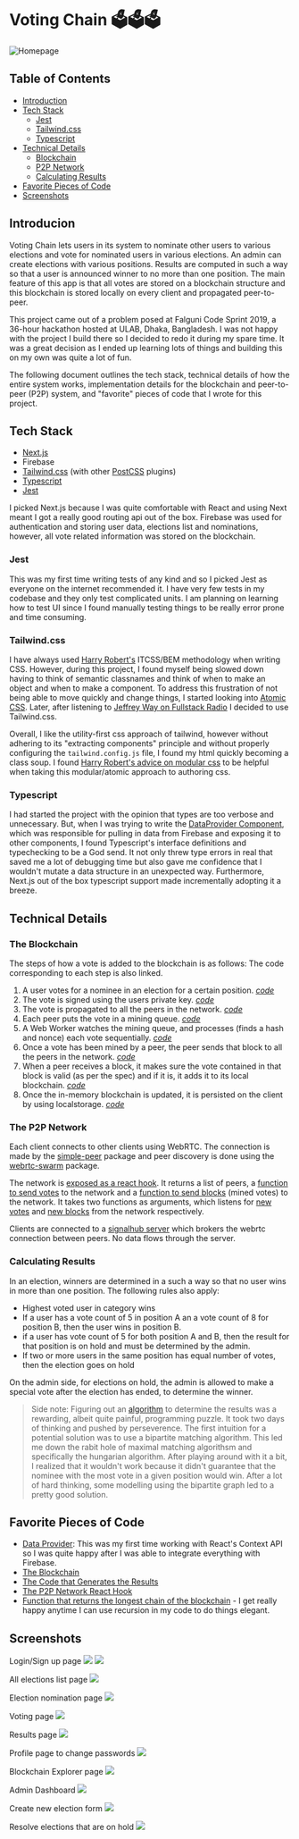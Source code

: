 # Voting Chain 🗳🗳🗳

![Homepage](/screenshots/elections.png)

## Table of Contents

- [Introduction](#introduction)
- [Tech Stack](#tech-stack)
  - [Jest](#jest)
  - [Tailwind.css](#tailwind.css)
  - [Typescript](#typescipt)
- [Technical Details](#technical-details)
  - [Blockchain](#the-blockchain)
  - [P2P Network](#p2p-network)
  - [Calculating Results](#calculating-results)
- [Favorite Pieces of Code](#favorite-pieces-of-code)
- [Screenshots](#screenshots)

## Introducion

Voting Chain lets users in its system to nominate other users to various elections and vote for nominated users in various elections. An admin can create elections with various positions. Results are computed in such a way so that a user is announced winner to no more than one position. The main feature of this app is that all votes are stored on a blockchain structure and this blockchain is stored locally on every client and propagated peer-to-peer.

This project came out of a problem posed at Falguni Code Sprint 2019, a 36-hour hackathon hosted at ULAB, Dhaka, Bangladesh. I was not happy with the project I build there so I decided to redo it during my spare time. It was a great decision as I ended up learning lots of things and building this on my own was quite a lot of fun.

The following document outlines the tech stack, technical details of how the entire system works, implementation details for the blockchain and peer-to-peer (P2P) system, and "favorite" pieces of code that I wrote for this project.

## Tech Stack

- [Next.js](https://nextjs.org)
- Firebase
- [Tailwind.css](https://tailwindcss.com/docs/) (with other [PostCSS](https://postcss.org/) plugins)
- [Typescript](https://typescriptlang.org)
- [Jest](https://jestjs.io)

I picked Next.js because I was quite comfortable with React and using Next meant I got a really good routing api out of the box. Firebase was used for authentication and storing user data, elections list and nominations, however, all vote related information was stored on the blockchain.

### Jest

This was my first time writing tests of any kind and so I picked Jest as everyone on the internet recommended it. I have very few tests in my codebase and they only test complicated units. I am planning on learning how to test UI since I found manually testing things to be really error prone and time consuming.

### Tailwind.css

I have always used [Harry Robert's](https://csswizardry.com/) ITCSS/BEM methodology when writing CSS. However, during this project, I found myself being slowed down having to think of semantic classnames and think of when to make an object and when to make a component. To address this frustration of not being able to move quickly and change things, I started looking into [Atomic CSS](https://acss.io/). Later, after listening to [Jeffrey Way on Fullstack Radio](http://www.fullstackradio.com/111) I decided to use Tailwind.css.

Overall, I like the utility-first css approach of tailwind, however without adhering to its "extracting components" principle and without properly configuring the `tailwind.config.js` file, I found my html quickly becoming a class soup. I found [Harry Robert's advice on modular css](https://csswizardry.com/2015/03/can-css-be-too-modular/) to be helpful when taking this modular/atomic approach to authoring css.

### Typescript

I had started the project with the opinion that types are too verbose and unnecessary. But, when I was trying to write the [DataProvider Component](https://github.com/fardeemmunir/voting-chain/blob/master/api/DataProvider.tsx), which was responsible for pulling in data from Firebase and exposing it to other components, I found Typescript's interface definitions and typechecking to be a God send. It not only threw type errors in real that saved me a lot of debugging time but also gave me confidence that I wouldn't mutate a data structure in an unexpected way. Furthermore, Next.js out of the box typescript support made incrementally adopting it a breeze.

## Technical Details

### The Blockchain

The steps of how a vote is added to the blockchain is as follows:
The code corresponding to each step is also linked.

1. A user votes for a nominee in an election for a certain position. [_code_](https://github.com/fardeemmunir/voting-chain/blob/ec1654826eb1013bfd6ebeb692dd2d244a9f8399/api/blockchain.tsx#L133)
2. The vote is signed using the users private key. [_code_](https://github.com/fardeemmunir/voting-chain/blob/ec1654826eb1013bfd6ebeb692dd2d244a9f8399/api/blockchain.tsx#L145)
3. The vote is propagated to all the peers in the network. [_code_](https://github.com/fardeemmunir/voting-chain/blob/ec1654826eb1013bfd6ebeb692dd2d244a9f8399/api/blockchain.tsx#L147)
4. Each peer puts the vote in a mining queue. [_code_](https://github.com/fardeemmunir/voting-chain/blob/ec1654826eb1013bfd6ebeb692dd2d244a9f8399/api/blockchain.tsx#L79)
5. A Web Worker watches the mining queue, and processes (finds a hash and nonce) each vote sequentially. [_code_](https://github.com/fardeemmunir/voting-chain/blob/ec1654826eb1013bfd6ebeb692dd2d244a9f8399/api/blockchain.tsx#L106:L125)
6. Once a vote has been mined by a peer, the peer sends that block to all the peers in the network. [_code_](https://github.com/fardeemmunir/voting-chain/blob/ec1654826eb1013bfd6ebeb692dd2d244a9f8399/api/blockchain.tsx#L121)
7. When a peer receives a block, it makes sure the vote contained in that block is valid (as per the spec) and if it is, it adds it to its local blockchain. [_code_](https://github.com/fardeemmunir/voting-chain/blob/ec1654826eb1013bfd6ebeb692dd2d244a9f8399/api/chainUtils.tsx#L87:L143)
8. Once the in-memory blockchain is updated, it is persisted on the client by using localstorage. [_code_](https://github.com/fardeemmunir/voting-chain/blob/ec1654826eb1013bfd6ebeb692dd2d244a9f8399/api/blockchain.tsx#L96:L99)

### The P2P Network

Each client connects to other clients using WebRTC. The connection is made by the [simple-peer](https://www.npmjs.com/package/simple-peer) package and peer discovery is done using the [webrtc-swarm](https://github.com/mafintosh/webrtc-swarm) package.

The network is [exposed as a react hook](https://github.com/fardeemmunir/voting-chain/blob/master/api/useNetwork.tsx). It returns a list of peers, a [function to send votes](https://github.com/fardeemmunir/voting-chain/blob/ec1654826eb1013bfd6ebeb692dd2d244a9f8399/api/useNetwork.tsx#L42:L48) to the network and a [function to send blocks](https://github.com/fardeemmunir/voting-chain/blob/ec1654826eb1013bfd6ebeb692dd2d244a9f8399/api/useNetwork.tsx#L34:L40) (mined votes) to the network. It takes two functions as arguments, which listens for [new votes](https://github.com/fardeemmunir/voting-chain/blob/ec1654826eb1013bfd6ebeb692dd2d244a9f8399/api/useNetwork.tsx#L68) and [new blocks](https://github.com/fardeemmunir/voting-chain/blob/ec1654826eb1013bfd6ebeb692dd2d244a9f8399/api/useNetwork.tsx#L66) from the network respectively.

Clients are connected to a [signalhub server](https://github.com/mafintosh/signalhub) which brokers the webrtc connection between peers. No data flows through the server.

### Calculating Results

In an election, winners are determined in a such a way so that no user wins in more than one position. The following rules also apply:

- Highest voted user in category wins
- If a user has a vote count of 5 in position A an a vote count of 8 for position B, then the user wins in position B.
- if a user has vote count of 5 for both position A and B, then the result for that position is on hold and must be determined by the admin.
- If two or more users in the same position has equal number of votes, then the election goes on hold

On the admin side, for elections on hold, the admin is allowed to make a special vote after the election has ended, to determine the winner.

> Side note: Figuring out an [algorithm](https://github.com/fardeemmunir/voting-chain/blob/master/api/makeResults.tsx) to determine the results was a rewarding, albeit quite painful, programming puzzle. It took two days of thinking and pushed by perseverence. The first intuition for a potential solution was to use a bipartite matching algorithm. This led me down the rabit hole of maximal matching algorithsm and specifically the hungarian algorithm. After playing around with it a bit, I realized that it wouldn't work because it didn't guarantee that the nominee with the most vote in a given position would win. After a lot of hard thinking, some modelling using the bipartite graph led to a pretty good solution.

## Favorite Pieces of Code

- [Data Provider](https://github.com/fardeemmunir/voting-chain/blob/master/api/DataProvider.tsx): This was my first time working with React's Context API so I was quite happy after I was able to integrate everything with Firebase.
- [The Blockchain](https://github.com/fardeemmunir/voting-chain/blob/master/api/blockchain.tsx)
- [The Code that Generates the Results](https://github.com/fardeemmunir/voting-chain/blob/master/api/makeResults.tsx)
- [The P2P Network React Hook](https://github.com/fardeemmunir/voting-chain/blob/master/api/useNetwork.tsx)
- [Function that returns the longest chain of the blockchain](https://github.com/fardeemmunir/voting-chain/blob/eb830f264bf8667e54039543254288054a4b3909/api/chainUtils.tsx#L36:L54) - I get really happy anytime I can use recursion in my code to do things elegant.

## Screenshots

Login/Sign up page
![](/screenshots/login.png)
![](/screenshots/signup.png)

All elections list page
![](/screenshots/elections.png)

Election nomination page
![](/screenshots/nominating.png)

Voting page
![](/screenshots/voting.png)

Results page
![](/screenshots/results.png)

Profile page to change passwords
![](/screenshots/profile.png)

Blockchain Explorer page
![](/screenshots/blockchain.png)

Admin Dashboard
![](/screenshots/admin_dashboard.png)

Create new election form
![](/screenshots/new_election.png)

Resolve elections that are on hold
![](/screenshots/resolve_holded.png)
